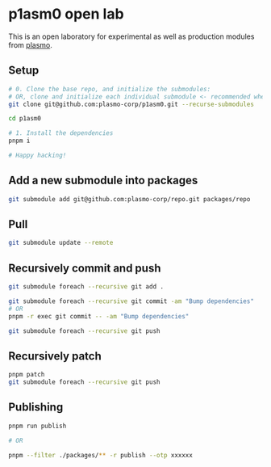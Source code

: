 # p1asm0 open lab

This is an open laboratory for experimental as well as production modules from [plasmo](https://www.plasmo.com).

## Setup

```sh
# 0. Clone the base repo, and initialize the submodules:
# OR, clone and initialize each individual submodule <- recommended when this get HUGE
git clone git@github.com:plasmo-corp/p1asm0.git --recurse-submodules

cd p1asm0

# 1. Install the dependencies
pnpm i

# Happy hacking!
```

## Add a new submodule into packages

```sh
git submodule add git@github.com:plasmo-corp/repo.git packages/repo
```

## Pull

```sh
git submodule update --remote
```

## Recursively commit and push

```sh
git submodule foreach --recursive git add .

git submodule foreach --recursive git commit -am "Bump dependencies"
# OR
pnpm -r exec git commit -- -am "Bump dependencies"

git submodule foreach --recursive git push
```

## Recursively patch

```sh
pnpm patch
git submodule foreach --recursive git push
```

## Publishing

```sh
pnpm run publish

# OR

pnpm --filter ./packages/** -r publish --otp xxxxxx
```
